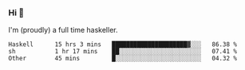 ### Hi 👋

I'm (proudly) a full time haskeller.

<!--START_SECTION:waka-->

```text
Haskell      15 hrs 3 mins   █████████████████████▓░░░   86.38 %
sh           1 hr 17 mins    ██░░░░░░░░░░░░░░░░░░░░░░░   07.41 %
Other        45 mins         █░░░░░░░░░░░░░░░░░░░░░░░░   04.32 %
```

<!--END_SECTION:waka-->
